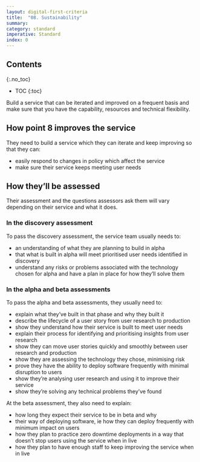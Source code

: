 ```yaml
---
layout: digital-first-criteria
title:  "08. Sustainability"
summary:
category: standard
imperative: Standard
index: 0
---
```


## Contents
{:.no_toc}
* TOC
{:toc}
<!--TOC max3-->

Build a service that can be iterated and improved on a frequent basis and make sure that you have the capability, resources and technical flexibility.

## How point 8 improves the service

They need to build a service which they can iterate and keep improving so that they can:

* easily respond to changes in policy which affect the service
* make sure their service keeps meeting user needs

## How they’ll be assessed

Their assessment and the questions assessors ask them will vary depending on their service and what it does.

### In the discovery assessment

To pass the discovery assessment, the service team usually needs to:
* an understanding of what they are planning to build in alpha
* that what is built in alpha will meet prioritised user needs identified in discovery
* understand any risks or problems associated with the technology chosen for alpha and have a plan in place for how they’ll solve them

### In the alpha and beta assessments

To pass the alpha and beta assessments, they usually need to:

* explain what they’ve built in that phase and why they built it
*	describe the lifecycle of a user story from user research to production
* show they understand how their service is built to meet user needs
* explain their process for identifying and prioritising insights from user research
* show they can move user stories quickly and smoothly between user research and production
* show they are assessing the technology they chose, minimising risk
* prove they have the ability to deploy software frequently with minimal disruption to users
* show they’re analysing user research and using it to improve their service
* show they’re solving any technical problems they’ve found

At the beta assessment, they also need to explain:

* how long they expect their service to be in beta and why
* their way of deploying software, ie how they can deploy frequently with minimum impact on users
* how they plan to practice zero downtime deployments in a way that doesn’t stop users using the service when in live
* how they plan to have enough staff to keep improving the service when in live
